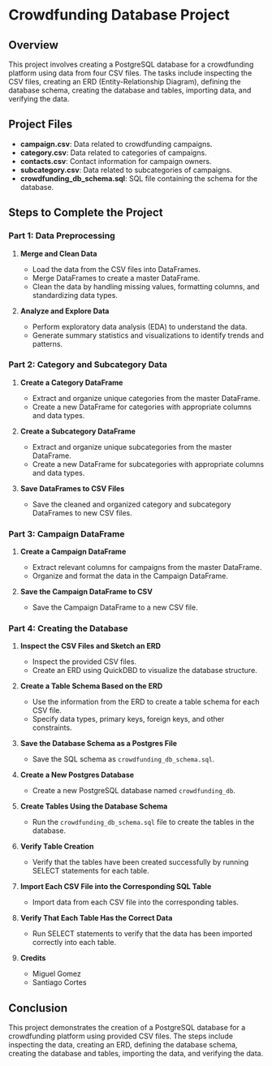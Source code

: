 # Crowdfunding Database Project

## Overview

This project involves creating a PostgreSQL database for a crowdfunding platform using data from four CSV files. The tasks include inspecting the CSV files, creating an ERD (Entity-Relationship Diagram), defining the database schema, creating the database and tables, importing data, and verifying the data.

## Project Files

- **campaign.csv**: Data related to crowdfunding campaigns.
- **category.csv**: Data related to categories of campaigns.
- **contacts.csv**: Contact information for campaign owners.
- **subcategory.csv**: Data related to subcategories of campaigns.
- **crowdfunding_db_schema.sql**: SQL file containing the schema for the database.

## Steps to Complete the Project

### Part 1: Data Preprocessing

1. **Merge and Clean Data**
   - Load the data from the CSV files into DataFrames.
   - Merge DataFrames to create a master DataFrame.
   - Clean the data by handling missing values, formatting columns, and standardizing data types.

2. **Analyze and Explore Data**
   - Perform exploratory data analysis (EDA) to understand the data.
   - Generate summary statistics and visualizations to identify trends and patterns.

### Part 2: Category and Subcategory Data

1. **Create a Category DataFrame**
   - Extract and organize unique categories from the master DataFrame.
   - Create a new DataFrame for categories with appropriate columns and data types.

2. **Create a Subcategory DataFrame**
   - Extract and organize unique subcategories from the master DataFrame.
   - Create a new DataFrame for subcategories with appropriate columns and data types.

3. **Save DataFrames to CSV Files**
   - Save the cleaned and organized category and subcategory DataFrames to new CSV files.

### Part 3: Campaign DataFrame

1. **Create a Campaign DataFrame**
   - Extract relevant columns for campaigns from the master DataFrame.
   - Organize and format the data in the Campaign DataFrame.

2. **Save the Campaign DataFrame to CSV**
   - Save the Campaign DataFrame to a new CSV file.

### Part 4: Creating the Database

1. **Inspect the CSV Files and Sketch an ERD**
   - Inspect the provided CSV files.
   - Create an ERD using QuickDBD to visualize the database structure.

2. **Create a Table Schema Based on the ERD**
   - Use the information from the ERD to create a table schema for each CSV file.
   - Specify data types, primary keys, foreign keys, and other constraints.

3. **Save the Database Schema as a Postgres File**
   - Save the SQL schema as `crowdfunding_db_schema.sql`.

4. **Create a New Postgres Database**
   - Create a new PostgreSQL database named `crowdfunding_db`.

5. **Create Tables Using the Database Schema**
   - Run the `crowdfunding_db_schema.sql` file to create the tables in the database.

6. **Verify Table Creation**
   - Verify that the tables have been created successfully by running SELECT statements for each table.

7. **Import Each CSV File into the Corresponding SQL Table**
   - Import data from each CSV file into the corresponding tables.

8. **Verify That Each Table Has the Correct Data**
   - Run SELECT statements to verify that the data has been imported correctly into each table.
  
9. **Credits**
   - Miguel Gomez
   - Santiago Cortes

## Conclusion

This project demonstrates the creation of a PostgreSQL database for a crowdfunding platform using provided CSV files. The steps include inspecting the data, creating an ERD, defining the database schema, creating the database and tables, importing the data, and verifying the data.
